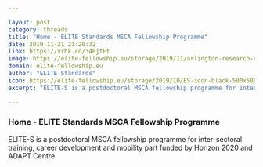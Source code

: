 ```yaml
---

layout: post
category: threads
title: "Home - ELITE Standards MSCA Fellowship Programme"
date: 2019-11-21 21:20:32
link: https://vrhk.co/348jtEt
image: https://elite-fellowship.eu/storage/2019/11/arlington-research-nFLmPAf9dVc-unsplash-scaled.jpg
domain: elite-fellowship.eu
author: "ELITE Standards"
icon: https://elite-fellowship.eu/storage/2019/10/ES-icon-black-500x500-300x300.png
excerpt: "ELITE-S is a postdoctoral MSCA fellowship programme for inter-sectoral training, career development and mobility part funded by Horizon 2020 and ADAPT Centre."

---
```


### Home - ELITE Standards MSCA Fellowship Programme

ELITE-S is a postdoctoral MSCA fellowship programme for inter-sectoral training, career development and mobility part funded by Horizon 2020 and ADAPT Centre.